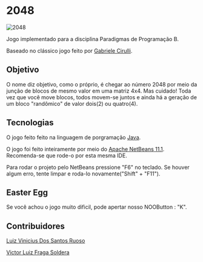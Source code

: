 # 2048

![2048](https://user-images.githubusercontent.com/38138765/66098467-105f5f00-e579-11e9-9b54-cb8f110560e3.png)

Jogo implementado para a disciplina Paradigmas de Programação B. 

Baseado no clássico jogo feito por [Gabriele Cirulli](https://github.com/gabrielecirulli).

## Objetivo
O  nome diz objetivo, como o próprio, é chegar ao número 2048 por meio da junção de blocos de mesmo valor em uma matriz 4x4.
Mas cuidado! Toda vez que você move blocos, todos movem-se juntos e ainda há a geração de um bloco "randômico" de valor dois(2) ou quatro(4).

## Tecnologias

O jogo feito feito na linguagem de porgramação [Java](https://java.com/pt_BR/download/faq/whatis_java.xml). 

O jogo foi feito inteiramente por meio do [Apache NetBeans 11.1](https://netbeans.apache.org/download/index.html). Recomenda-se que rode-o por esta mesma IDE.

Para rodar o projeto pelo NetBeans pressione "F6" no teclado. Se houver algum erro, tente limpar e roda-lo novamente("Shift" + "F11").

## Easter Egg
Se você achou o jogo muito dificil, pode apertar nosso NOOButton : "K".

## Contribuidores
[Luiz Vinicius Dos Santos Ruoso](https://github.com/luizvruoso)

[Victor Luiz Fraga Soldera](https://github.com/VictorSoldera)


